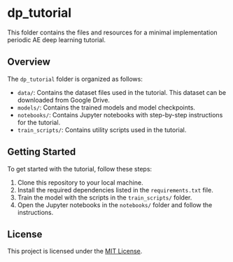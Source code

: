 # dp_tutorial

This folder contains the files and resources for a minimal implementation periodic AE deep learning tutorial.

## Overview

The `dp_tutorial` folder is organized as follows:

- `data/`: Contains the dataset files used in the tutorial. This dataset can be downloaded from Google Drive.
- `models/`: Contains the trained models and model checkpoints.
- `notebooks/`: Contains Jupyter notebooks with step-by-step instructions for the tutorial.
- `train_scripts/`: Contains utility scripts used in the tutorial.

## Getting Started

To get started with the tutorial, follow these steps:

1. Clone this repository to your local machine.
2. Install the required dependencies listed in the `requirements.txt` file.
3. Train the model with the scripts in the `train_scripts/` folder.
4. Open the Jupyter notebooks in the `notebooks/` folder and follow the instructions.

## License

This project is licensed under the [MIT License](LICENSE).
